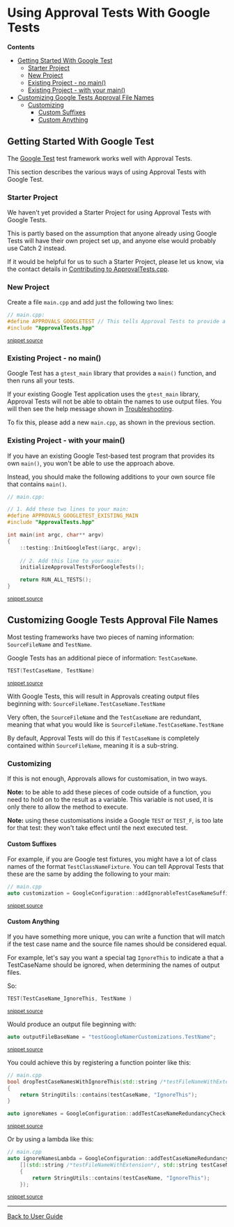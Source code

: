 <!--
GENERATED FILE - DO NOT EDIT
This file was generated by [MarkdownSnippets](https://github.com/SimonCropp/MarkdownSnippets).
Source File: /doc/mdsource/UsingGoogleTests.source.md
To change this file edit the source file and then run MarkdownSnippets.
-->
<a id="top"></a>

# Using Approval Tests With Google Tests

<!-- START doctoc generated TOC please keep comment here to allow auto update -->
<!-- DON'T EDIT THIS SECTION, INSTEAD RE-RUN doctoc TO UPDATE -->
**Contents**

- [Getting Started With Google Test](#getting-started-with-google-test)
  - [Starter Project](#starter-project)
  - [New Project](#new-project)
  - [Existing Project - no main()](#existing-project---no-main)
  - [Existing Project - with your main()](#existing-project---with-your-main)
- [Customizing Google Tests Approval File Names](#customizing-google-tests-approval-file-names)
  - [Customizing](#customizing)
    - [Custom Suffixes](#custom-suffixes)
    - [Custom Anything](#custom-anything)

<!-- END doctoc generated TOC please keep comment here to allow auto update -->


## Getting Started With Google Test

The [Google Test](https://github.com/google/googletest) test framework works well with Approval Tests.

This section describes the various ways of using Approval Tests with Google Test.

### Starter Project

We haven't yet provided a Starter Project for using Approval Tests with Google Tests.

This is partly based on the assumption that anyone already using Google Tests will have their own project set up, and anyone else would probably use Catch 2 instead.
 
If it would be helpful for us to such a Starter Project, please let us know, via the contact details in [Contributing to ApprovalTests.cpp](/doc/Contributing.md#top). 


### New Project

Create a file `main.cpp` and add just the following two lines:

<!-- snippet: googletest_main -->
```cpp
// main.cpp:
#define APPROVALS_GOOGLETEST // This tells Approval Tests to provide a main() - only do this in one cpp file
#include "ApprovalTests.hpp"
```
<sup>[snippet source](/ApprovalTests_GoogleTest_Tests/main.cpp#L2-L6)</sup>
<!-- endsnippet -->

### Existing Project - no main()

Google Test has a `gtest_main` library that provides a `main()` function, and then runs all your tests.

If your existing Google Test application uses the `gtest_main` library, Approval Tests will not be able to obtain the names to use output files. You will then see the help message shown in [Troubleshooting](/doc/Troubleshooting.md#top).

To fix this, please add a new `main.cpp`, as shown in the previous section.


### Existing Project - with your main()

If you have an existing Google Test-based test program that provides its own `main()`, you won't be able to use the approach above.

Instead, you should make the following additions to your own source file that contains `main()`.  

<!-- snippet: googletest_existing_main -->
```cpp
// main.cpp:

// 1. Add these two lines to your main:
#define APPROVALS_GOOGLETEST_EXISTING_MAIN
#include "ApprovalTests.hpp"

int main(int argc, char** argv)
{
    ::testing::InitGoogleTest(&argc, argv);
    
    // 2. Add this line to your main:
    initializeApprovalTestsForGoogleTests();

    return RUN_ALL_TESTS();
}
```
<sup>[snippet source](/examples/googletest_existing_main/main.cpp#L1-L17)</sup>
<!-- endsnippet -->

## Customizing Google Tests Approval File Names

Most testing frameworks have two pieces of naming information: `SourceFileName` and `TestName`.

Google Tests has an additional piece of information: `TestCaseName`.
 
<!-- snippet: googletest_name_parts -->
```cpp
TEST(TestCaseName, TestName)
```
<sup>[snippet source](/ApprovalTests_GoogleTest_Tests/testGoogleNamerCustomizations.cpp#L11-L13)</sup>
<!-- endsnippet -->

With Google Tests, this will result in Approvals creating output files beginning with: 
`SourceFileName.TestCaseName.TestName`

Very often, the `SourceFileName` and the `TestCaseName` are redundant, meaning that what you would like is `SourceFileName.TestCaseName.TestName`

By default, Approval Tests will do this if `TestCaseName` is completely contained within `SourceFileName`, meaning it is a sub-string.

### Customizing

If this is not enough, Approvals allows for customisation, in two ways.

**Note:** to be able to add these pieces of code outside of a function, you need to hold on to the result as a variable. This variable is not used, it is only there to allow the method to execute.

**Note:** using these customisations inside a Google `TEST` or `TEST_F`, is too late for that test: they won't take effect until the next executed test.

#### Custom Suffixes

For example, if you are Google test fixtures, you might have a lot of class names of the format `TestClassNameFixture`. You can tell Approval Tests that these are the same by adding the following to your main:

<!-- snippet: googletest_customize_suffix -->
```cpp
// main.cpp
auto customization = GoogleConfiguration::addIgnorableTestCaseNameSuffix("Fixture");
```
<sup>[snippet source](/ApprovalTests_GoogleTest_Tests/testGoogleNamerCustomizations.cpp#L6-L9)</sup>
<!-- endsnippet -->

#### Custom Anything

If you have something more unique, you can write a function that will match if the test case name and the source file names should be considered equal.

For example, let's say you want a special tag `IgnoreThis` to indicate a that a TestCaseName should be ignored, when determining the names of output files.

So:

<!-- snippet: googletest_customize_test -->
```cpp
TEST(TestCaseName_IgnoreThis, TestName )
```
<sup>[snippet source](/ApprovalTests_GoogleTest_Tests/testGoogleNamerCustomizations.cpp#L52-L54)</sup>
<!-- endsnippet -->

Would produce an output file beginning with:

<!-- snippet: googletest_customize_test_name -->
```cpp
auto outputFileBaseName = "testGoogleNamerCustomizations.TestName";
```
<sup>[snippet source](/ApprovalTests_GoogleTest_Tests/testGoogleNamerCustomizations.cpp#L57-L59)</sup>
<!-- endsnippet -->

You could achieve this by registering a function pointer like this:

<!-- snippet: googletest_customize_function -->
```cpp
// main.cpp
bool dropTestCaseNamesWithIgnoreThis(std::string /*testFileNameWithExtension*/, std::string testCaseName)
{
    return StringUtils::contains(testCaseName, "IgnoreThis");
}

auto ignoreNames = GoogleConfiguration::addTestCaseNameRedundancyCheck(dropTestCaseNamesWithIgnoreThis);
```
<sup>[snippet source](/ApprovalTests_GoogleTest_Tests/testGoogleNamerCustomizations.cpp#L33-L41)</sup>
<!-- endsnippet -->

Or by using a lambda like this:

<!-- snippet: googletest_customize_lambda -->
```cpp
// main.cpp
auto ignoreNamesLambda = GoogleConfiguration::addTestCaseNameRedundancyCheck(
    [](std::string /*testFileNameWithExtension*/, std::string testCaseName)
    {
        return StringUtils::contains(testCaseName, "IgnoreThis");
    });
```
<sup>[snippet source](/ApprovalTests_GoogleTest_Tests/testGoogleNamerCustomizations.cpp#L43-L50)</sup>
<!-- endsnippet -->


---

[Back to User Guide](/doc/README.md#top)

